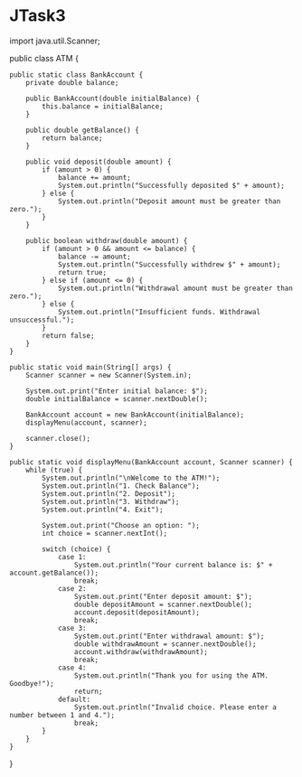 # JTask3
import java.util.Scanner;

public class ATM {
    
    public static class BankAccount {
        private double balance;
    
        public BankAccount(double initialBalance) {
            this.balance = initialBalance;
        }
    
        public double getBalance() {
            return balance;
        }
    
        public void deposit(double amount) {
            if (amount > 0) {
                balance += amount;
                System.out.println("Successfully deposited $" + amount);
            } else {
                System.out.println("Deposit amount must be greater than zero.");
            }
        }
    
        public boolean withdraw(double amount) {
            if (amount > 0 && amount <= balance) {
                balance -= amount;
                System.out.println("Successfully withdrew $" + amount);
                return true;
            } else if (amount <= 0) {
                System.out.println("Withdrawal amount must be greater than zero.");
            } else {
                System.out.println("Insufficient funds. Withdrawal unsuccessful.");
            }
            return false;
        }
    }
    
    public static void main(String[] args) {
        Scanner scanner = new Scanner(System.in);
        
        System.out.print("Enter initial balance: $");
        double initialBalance = scanner.nextDouble();
        
        BankAccount account = new BankAccount(initialBalance);
        displayMenu(account, scanner);
        
        scanner.close();
    }
    
    public static void displayMenu(BankAccount account, Scanner scanner) {
        while (true) {
            System.out.println("\nWelcome to the ATM!");
            System.out.println("1. Check Balance");
            System.out.println("2. Deposit");
            System.out.println("3. Withdraw");
            System.out.println("4. Exit");
    
            System.out.print("Choose an option: ");
            int choice = scanner.nextInt();
    
            switch (choice) {
                case 1:
                    System.out.println("Your current balance is: $" + account.getBalance());
                    break;
                case 2:
                    System.out.print("Enter deposit amount: $");
                    double depositAmount = scanner.nextDouble();
                    account.deposit(depositAmount);
                    break;
                case 3:
                    System.out.print("Enter withdrawal amount: $");
                    double withdrawAmount = scanner.nextDouble();
                    account.withdraw(withdrawAmount);
                    break;
                case 4:
                    System.out.println("Thank you for using the ATM. Goodbye!");
                    return;
                default:
                    System.out.println("Invalid choice. Please enter a number between 1 and 4.");
                    break;
            }
        }
    }
}
